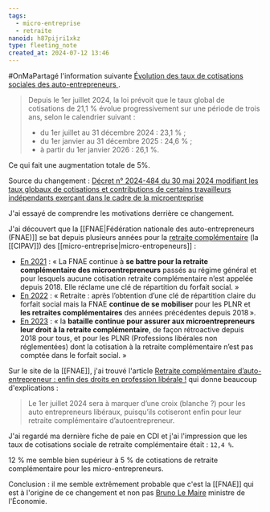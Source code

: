 ```yaml
---
tags:
  - micro-entreprise
  - retraite
nanoid: h87pijri1xkz
type: fleeting_note
created_at: 2024-07-12 13:46
---
```

#OnMaPartagé l'information suivante [Évolution des taux de cotisations sociales des auto-entrepreneurs ](https://www.urssaf.fr/accueil/actualites/taux-cotisations-autoentrepeneur.html).

> Depuis le 1er juillet 2024, la loi prévoit que le taux global de cotisations de 21,1 % évolue progressivement sur une période de trois ans, selon le calendrier suivant :
> 
> - du 1er juillet au 31 décembre 2024 : 23,1 % ;
> - du 1er janvier au 31 décembre 2025 : 24,6 % ;
> - à partir du 1er janvier 2026 : 26,1 %.

Ce qui fait une augmentation totale de 5%.

Source du changement : [Décret n° 2024-484 du 30 mai 2024 modifiant les taux globaux de cotisations et contributions de certains travailleurs indépendants exerçant dans le cadre de la microentreprise](https://www.legifrance.gouv.fr/loda/id/JORFTEXT000049620955?page=1&pageSize=10&query=d%C3%A9cret+du+30+mai+2024+cotisation&searchField=ALL&searchType=ALL&tab_selection=all&typePagination=DEFAULT)

J'ai essayé de comprendre les motivations derrière ce changement.

J'ai découvert que la [[FNAE|Fédération nationale des auto-entrepreneurs (FNAE)]] se bat depuis plusieurs années pour la [retraite complémentaire](https://fr.wikipedia.org/wiki/R%C3%A9gimes_compl%C3%A9mentaires_de_retraite_en_France) (la [[CIPAV]]) des [[micro-entreprise|micro-entropeneurs]] :

- [En 2021](https://fnae.fr/nos-actions-de-defense-et-d-evolution-du-regime/) : « La FNAE continue à **se battre pour la retraite complémentaire des microentrepreneurs** passés au régime général et pour lesquels aucune cotisation retraite complémentaire n’est appelée depuis 2018. Elle réclame une clé de répartition du forfait social. »
- [En 2022](https://fnae.fr/nos-actions-de-defense-et-d-evolution-du-regime/) : « Retraite : après l’obtention d’une clé de répartition claire du forfait social mais la FNAE **continue de se mobiliser** pour les PLNR et **les retraites complémentaires** des années précédentes depuis 2018 ».
- [En 2023](https://fnae.fr/nos-actions-de-defense-et-d-evolution-du-regime/) : « la **bataille continue pour assurer aux microentrepreneurs leur droit à la retraite complémentaire**, de façon rétroactive depuis 2018 pour tous, et pour les PLNR (Professions libérales non réglementées) dont la cotisation à la retraite complémentaire n’est pas comptée dans le forfait social. »

Sur le site de la [[FNAE]], j'ai trouvé l'article [Retraite complémentaire d’auto-entrepreneur : enfin des droits en profession libérale !](https://fnae.fr/retraite-complementaire-dautoentrepreneur-enfin-des-droits-en-profession-liberale/) qui donne beaucoup d'explications :

> Le 1er juillet 2024 sera à marquer d’une croix (blanche ?) pour les auto entrepreneurs libéraux, puisqu’ils cotiseront enfin pour leur retraite complémentaire d’autoentrepreneur.

J'ai regardé ma dernière fiche de paie en CDI et j'ai l'impression que les taux de cotisations sociale de retraite complémentaire était : `12,4 %`.

12 % me semble bien supérieur à 5 % de cotisations de retraite complémentaire pour les micro-entrepreneurs.

Conclusion : il me semble extrêmement probable que c'est la [[FNAE]] qui est à l'origine de ce changement et non pas [Bruno Le Maire](https://fr.m.wikipedia.org/wiki/Bruno_Le_Maire) ministre de l'Économie.

